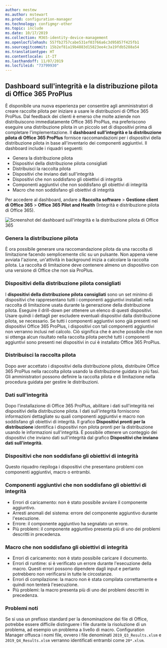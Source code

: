 ```yaml
---
author: mestew
ms.author: mstewart
ms.prod: configuration-manager
ms.technology: configmgr-other
ms.topic: include
ms.date: 10/17/2019
ms.collection: M365-identity-device-management
ms.openlocfilehash: 557fb2757cabe531ef03766a6c3d95857f425fb1
ms.sourcegitcommit: 15b2ef81a19b4883d15823ee4c3a19fdb5288a54
ms.translationtype: HT
ms.contentlocale: it-IT
ms.lasthandoff: 11/07/2019
ms.locfileid: "73799930"
---
```

## <a name="office-365-proplus-pilot-and-health-dashboard"></a>Dashboard sull'integrità e la distribuzione pilota di Office 365 ProPlus
<!--4488272-->
È disponibile una nuova esperienza per consentire agli amministratori di creare raccolte pilota per iniziare a usare le distribuzioni di Office 365 ProPlus. Dal feedback dei clienti è emerso che molte aziende non distribuiscono immediatamente Office 365 ProPlus, ma preferiscono eseguire una distribuzione pilota in un piccolo set di dispositivi prima di completare l'implementazione. Il **dashboard sull'integrità e la distribuzione pilota di Office 365 ProPlus** fornisce raccomandazioni per i dispositivi della distribuzione pilota in base all'inventario dei componenti aggiuntivi. Il dashboard include i riquadri seguenti:

- Genera la distribuzione pilota
- Dispositivi della distribuzione pilota consigliati
- Distribuisci la raccolta pilota
- Dispositivi che inviano dati sull'integrità
- Dispositivi che non soddisfano gli obiettivi di integrità
- Componenti aggiuntivi che non soddisfano gli obiettivi di integrità
- Macro che non soddisfano gli obiettivi di integrità

Per accedere al dashboard, andare a **Raccolta software** > **Gestione client di Office 365** > **Office 365 Pilot and Health** (Integrità e distribuzione pilota di Office 365).

![Screenshot del dashboard sull'integrità e la distribuzione pilota di Office 365](/sccm/core/get-started/2019/media/4488272-office-365-pro-plus-pilot.png)


### <a name="generate-pilot"></a>Genera la distribuzione pilota

È ora possibile generare una raccomandazione pilota da una raccolta di limitazione facendo semplicemente clic su un pulsante. Non appena viene avviata l'azione, un'attività in background inizia a calcolare la raccolta pilota. La raccolta di limitazione deve contenere almeno un dispositivo con una versione di Office che non sia ProPlus.

### <a name="recommended-pilot-devices"></a>Dispositivi della distribuzione pilota consigliati

I **dispositivi della distribuzione pilota consigliati** sono un set minimo di dispositivi che rappresentano tutti i componenti aggiuntivi installati nella raccolta di limitazione usata durante la generazione della distribuzione pilota. Eseguire il drill-down per ottenere un elenco di questi dispositivi. Usare quindi i dettagli per escludere eventuali dispositivi dalla distribuzione pilota, se necessario. Se tutti i componenti aggiuntivi sono già presenti nei dispositivi Office 365 ProPlus, i dispositivi con tali componenti aggiuntivi non verranno inclusi nel calcolo. Ciò significa che è anche possibile che non si ottenga alcun risultato nella raccolta pilota perché tutti i componenti aggiuntivi sono presenti nei dispositivi in cui è installato Office 365 ProPlus.

### <a name="deploy-pilot"></a>Distribuisci la raccolta pilota

Dopo aver accettato i dispositivi della distribuzione pilota, distribuire Office 365 ProPlus nella raccolta pilota usando la distribuzione guidata in più fasi. Gli amministratori possono definire la raccolta pilota e di limitazione nella procedura guidata per gestire le distribuzioni.

### <a name="health-data"></a>Dati sull'integrità

Dopo l'installazione di Office 365 ProPlus, abilitare i dati sull'integrità nei dispositivi della distribuzione pilota. I dati sull'integrità forniscono informazioni dettagliate su quali componenti aggiuntivi e macro non soddisfano gli obiettivi di integrità. Il grafico **Dispositivi pronti per la distribuzione** identifica i dispositivi non pilota pronti per la distribuzione usando le informazioni sull'integrità. È possibile ottenere un conteggio dei dispositivi che inviano dati sull'integrità dal grafico **Dispositivi che inviano dati sull'integrità**.

### <a name="devices-not-meeting-health-goals"></a>Dispositivi che non soddisfano gli obiettivi di integrità

Questo riquadro riepiloga i dispositivi che presentano problemi con componenti aggiuntivi, macro o entrambi.

### <a name="add-ins-not-meeting-health-goals"></a>Componenti aggiuntivi che non soddisfano gli obiettivi di integrità

- Errori di caricamento: non è stato possibile avviare il componente aggiuntivo.
- Arresti anomali del sistema: errore del componente aggiuntivo durante l'esecuzione.
- Errore: il componente aggiuntivo ha segnalato un errore.
- Più problemi: il componente aggiuntivo presenta più di uno dei problemi descritti in precedenza.

### <a name="macros-not-meeting-health-goals"></a>Macro che non soddisfano gli obiettivi di integrità

- Errori di caricamento: non è stato possibile caricare il documento.
- Errori di runtime: si è verificato un errore durante l'esecuzione della macro. Questi errori possono dipendere dagli input e pertanto potrebbero non verificarsi in tutte le circostanze.
- Errori di compilazione: la macro non è stata compilata correttamente e quindi non tenterà l'esecuzione.
- Più problemi: la macro presenta più di uno dei problemi descritti in precedenza.

### <a name="known-issues"></a>Problemi noti
<!--5526292-->
Se si usa un prefisso standard per la denominazione dei file di Office, potrebbe essere difficile distinguere i file durante la risoluzione di un problema, ad esempio un problema a livello di macro. Configuration Manager offusca i nomi file, ovvero i file denominati `2019_Q3_Results.xlsm` e `2019_Q4_Results.xlsm` verranno identificati entrambi come `20*.xlsm`.
